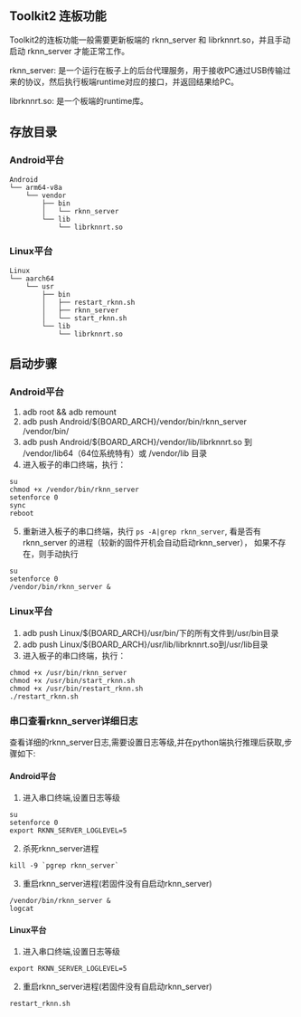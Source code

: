 ## Toolkit2 连板功能
Toolkit2的连板功能一般需要更新板端的 rknn_server 和 librknnrt.so，并且手动启动 rknn_server 才能正常工作。

rknn_server: 是一个运行在板子上的后台代理服务，用于接收PC通过USB传输过来的协议，然后执行板端runtime对应的接口，并返回结果给PC。

librknnrt.so: 是一个板端的runtime库。

## 存放目录
### Android平台
```
Android
└── arm64-v8a
    └── vendor
        ├── bin
        │   └── rknn_server
        └── lib
            └── librknnrt.so
```

### Linux平台
```
Linux
└── aarch64
    └── usr
        ├── bin
        │   ├── restart_rknn.sh
        │   ├── rknn_server
        │   └── start_rknn.sh
        └── lib
            └── librknnrt.so
```

## 启动步骤
### Android平台
1. adb root && adb remount
2. adb push Android/${BOARD_ARCH}/vendor/bin/rknn_server /vendor/bin/
3. adb push Android/${BOARD_ARCH}/vendor/lib/librknnrt.so 到 /vendor/lib64（64位系统特有）或 /vendor/lib 目录
4. 进入板子的串口终端，执行：
```
su
chmod +x /vendor/bin/rknn_server
setenforce 0
sync
reboot
```
5. 重新进入板子的串口终端，执行 `ps -A|grep rknn_server`, 看是否有 rknn_server 的进程（较新的固件开机会自动启动rknn_server），
   如果不存在，则手动执行 
```
su
setenforce 0
/vendor/bin/rknn_server &
```

### Linux平台
1. adb push Linux/${BOARD_ARCH}/usr/bin/下的所有文件到/usr/bin目录
2. adb push Linux/${BOARD_ARCH}/usr/lib/librknnrt.so到/usr/lib目录
3. 进入板子的串口终端，执行：
```
chmod +x /usr/bin/rknn_server
chmod +x /usr/bin/start_rknn.sh
chmod +x /usr/bin/restart_rknn.sh
./restart_rknn.sh
```

### 串口查看rknn_server详细日志
查看详细的rknn_server日志,需要设置日志等级,并在python端执行推理后获取,步骤如下:
#### Android平台
1. 进入串口终端,设置日志等级
```
su
setenforce 0
export RKNN_SERVER_LOGLEVEL=5
```
2. 杀死rknn_server进程
```
kill -9 `pgrep rknn_server`
```
3. 重启rknn_server进程(若固件没有自启动rknn_server)
```
/vendor/bin/rknn_server &
logcat
```
#### Linux平台
1. 进入串口终端,设置日志等级
```
export RKNN_SERVER_LOGLEVEL=5
```
2. 重启rknn_server进程(若固件没有自启动rknn_server)
```
restart_rknn.sh
```